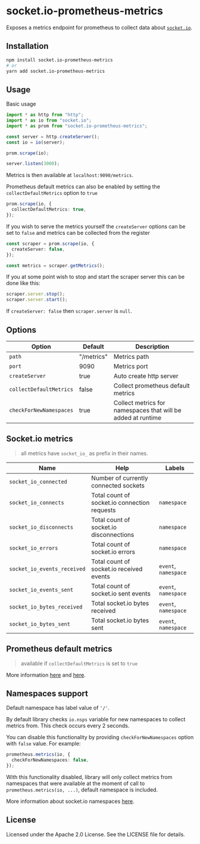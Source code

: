 # socket.io-prometheus-metrics

Exposes a metrics endpoint for prometheus to collect data about [`socket.io`](https://github.com/socketio/socket.io).

## Installation

```bash
npm install socket.io-prometheus-metrics
# or
yarn add socket.io-prometheus-metrics
```

## Usage

Basic usage

```ts
import * as http from "http";
import * as io from "socket.io";
import * as prom from "socket.io-prometheus-metrics";

const server = http.createServer();
const io = io(server);

prom.scrape(io);

server.listen(3000);
```

Metrics is then available at `localhost:9090/metrics`.

Prometheus default metrics can also be enabled by setting the `collectDefaultMetrics` option to `true`

```ts
prom.scrape(io, {
  collectDefaultMetrics: true,
});
```

If you wish to serve the metrics yourself the `createServer` options can be set to `false` and metrics can be collected from the register

```ts
const scraper = prom.scrape(io, {
  createServer: false,
});

const metrics = scraper.getMetrics();
```

If you at some point wish to stop and start the scraper server this can be done like this:

```ts
scraper.server.stop();
scraper.server.start();
```

If `createServer: false` then `scraper.server` is `null`.

## Options

| Option                  | Default    | Description                                                  |
| ----------------------- | ---------- | ------------------------------------------------------------ |
| `path`                  | "/metrics" | Metrics path                                                 |
| `port`                  | 9090       | Metrics port                                                 |
| `createServer`          | true       | Auto create http server                                      |
| `collectDefaultMetrics` | false      | Collect prometheus default metrics                           |
| `checkForNewNamespaces` | true       | Collect metrics for namespaces that will be added at runtime |

## Socket.io metrics

> all metrics have `socket_io_` as prefix in their names.

| Name                        | Help                                         | Labels               |
| --------------------------- | -------------------------------------------- | -------------------- |
| `socket_io_connected`       | Number of currently connected sockets        |                      |
| `socket_io_connects`        | Total count of socket.io connection requests | `namespace`          |
| `socket_io_disconnects`     | Total count of socket.io disconnections      | `namespace`          |
| `socket_io_errors`          | Total count of socket.io errors              | `namespace`          |
| `socket_io_events_received` | Total count of socket.io received events     | `event`, `namespace` |
| `socket_io_events_sent`     | Total count of socket.io sent events         | `event`, `namespace` |
| `socket_io_bytes_received`  | Total socket.io bytes received               | `event`, `namespace` |
| `socket_io_bytes_sent`      | Total socket.io bytes sent                   | `event`, `namespace` |

## Prometheus default metrics

> available if `collectDefaultMetrics` is set to `true`

More information [here](https://github.com/siimon/prom-client#default-metrics) and [here](https://prometheus.io/docs/instrumenting/writing_clientlibs/#standard-and-runtime-collectors).

## Namespaces support

Default namespace has label value of `'/'`.

By default library checks `io.nsps` variable for new namespaces to collect metrics from. This check occurs every 2 seconds.

You can disable this functionality by providing `checkForNewNamespaces` option with `false` value.
For example:

```ts
prometheus.metrics(io, {
  checkForNewNamespaces: false,
});
```

With this functionality disabled, library will only collect metrics from namespaces that
were available at the moment of call to `prometheus.metrics(io, ...)`,
default namespace is included.

More information about socket.io namespaces [here](https://socket.io/docs/rooms-and-namespaces).

## License

Licensed under the Apache 2.0 License. See the LICENSE file for details.
